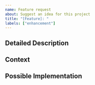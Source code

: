 ```yaml
---
name: Feature request
about: Suggest an idea for this project
title: "[Feature]: "
labels: ["enhancement"]
---
```


<!--- Provide a general summary of the issue in the Title above -->

## Detailed Description
<!--- Provide a detailed description of the change or addition you are proposing -->

## Context
<!--- Why is this change important to you? How would you use it? -->
<!--- How can it benefit other users? -->

## Possible Implementation
<!--- Not obligatory, but suggest an idea for implementing addition or change -->

<!--- This issue template is adapted from:
<!--- "open-source-templates", https://github.com/TalAter/open-source-templates (MIT License). --->
